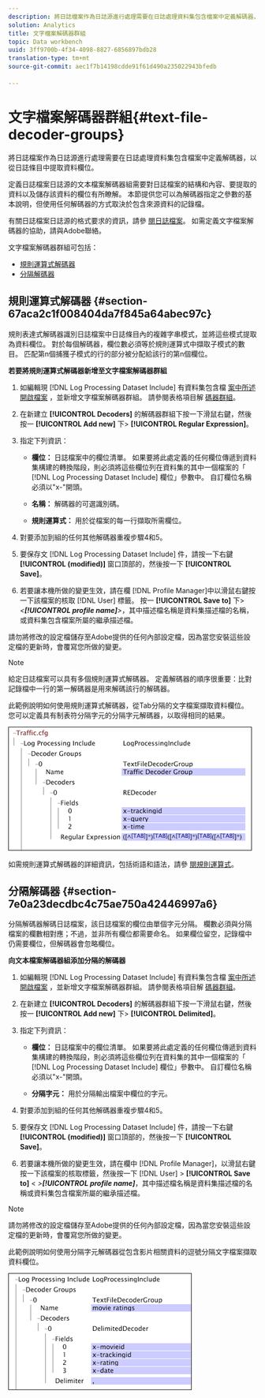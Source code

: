 ```yaml
---
description: 將日誌檔案作為日誌源進行處理需要在日誌處理資料集包含檔案中定義解碼器，以從日誌條目中提取資料欄位。
solution: Analytics
title: 文字檔案解碼器群組
topic: Data workbench
uuid: 3ff9700b-4f34-4098-8827-6856897bdb28
translation-type: tm+mt
source-git-commit: aec1f7b14198cdde91f61d490a235022943bfedb

---
```



# 文字檔案解碼器群組{#text-file-decoder-groups}

將日誌檔案作為日誌源進行處理需要在日誌處理資料集包含檔案中定義解碼器，以從日誌條目中提取資料欄位。

定義日誌檔案日誌源的文本檔案解碼器組需要對日誌檔案的結構和內容、要提取的資料以及儲存該資料的欄位有所瞭解。 本節提供您可以為解碼器指定之參數的基本說明，但使用任何解碼器的方式取決於包含來源資料的記錄檔。

有關日誌檔案日誌源的格式要求的資訊，請參 [閱日誌檔案](../../../../../home/c-dataset-const-proc/c-log-proc-config-file/c-log-sources.md#concept-3d4fb817c057447d90f166b1183b461e)。 如需定義文字檔案解碼器的協助，請與Adobe聯絡。

文字檔案解碼器群組可包括：

* [規則運算式解碼器](../../../../../home/c-dataset-const-proc/c-dataset-inc-files/c-types-dataset-inc-files/c-log-proc-dataset-inc-files/c-text-file-dec-groups.md#section-67aca2c1f008404da7f845a64abec97c)
* [分隔解碼器](../../../../../home/c-dataset-const-proc/c-dataset-inc-files/c-types-dataset-inc-files/c-log-proc-dataset-inc-files/c-text-file-dec-groups.md#section-7e0a23decdbc4c75ae750a42446997a6)

## 規則運算式解碼器 {#section-67aca2c1f008404da7f845a64abec97c}

規則表達式解碼器識別日誌檔案中日誌條目內的複雜字串模式，並將這些模式提取為資料欄位。 對於每個解碼器，欄位數必須等於規則運算式中擷取子模式的數目。 匹配第n個捕獲子模式的行的部分被分配給該行的第n個欄位。

**若要將規則運算式解碼器新增至文字檔案解碼器群組**

1. 如編輯現 [!DNL Log Processing Dataset Include] 有資料集包含檔 [案中所述開啟檔案](../../../../../home/c-dataset-const-proc/c-dataset-inc-files/c-work-dataset-inc-files/t-edit-ex-dataset-inc-files.md#task-456c04e38ebc425fb35677a6bb6aa077) ，並新增文字檔案解碼器群組。 請參閱表格項目解 [碼器群組](../../../../../home/c-dataset-const-proc/c-dataset-inc-files/c-types-dataset-inc-files/c-log-proc-dataset-inc-files/c-log-proc-dataset-inc-files.md#concept-999475a22519432e98844622ca95b6ab)。

1. 在新建立 **[!UICONTROL Decoders]** 的解碼器群組下按一下滑鼠右鍵，然後按一 **[!UICONTROL Add new]** 下> **[!UICONTROL Regular Expression]**。

1. 指定下列資訊：

   * **欄位：** 日誌檔案中的欄位清單。 如果要將此處定義的任何欄位傳遞到資料集構建的轉換階段，則必須將這些欄位列在資料集的其中一個檔案的「 [!DNL Log Processing Dataset Include] 欄位」參數中。 自訂欄位名稱必須以&quot;x-&quot;開頭。

   * **名稱：** 解碼器的可選識別碼。
   * **規則運算式：** 用於從檔案的每一行擷取所需欄位。

1. 對要添加到組的任何其他解碼器重複步驟4和5。
1. 要保存文 [!DNL Log Processing Dataset Include] 件，請按一下右鍵 **[!UICONTROL (modified)]** 窗口頂部的，然後按一下 **[!UICONTROL Save]**。

1. 若要讓本機所做的變更生效，請在欄 [!DNL Profile Manager]中以滑鼠右鍵按一下該檔案的核取 [!DNL User] 標籤。 按一 **[!UICONTROL Save to]** 下> *&lt;**[!UICONTROL profile name]**>*，其中描述檔名稱是資料集描述檔的名稱，或資料集包含檔案所屬的繼承描述檔。

請勿將修改的設定檔儲存至Adobe提供的任何內部設定檔，因為當您安裝這些設定檔的更新時，會覆寫您所做的變更。

>[!NOTE]
>
>給定日誌檔案可以具有多個規則運算式解碼器。 定義解碼器的順序很重要：比對記錄檔中一行的第一解碼器是用來解碼該行的解碼器。

此範例說明如何使用規則運算式解碼器，從Tab分隔的文字檔案擷取資料欄位。 您可以定義具有制表符分隔字元的分隔字元解碼器，以取得相同的結果。

![](assets/cfg_LogProcessingInclude_RegExpDecoder.png)

如需規則運算式解碼器的詳細資訊，包括術語和語法，請參 [閱規則運算式](../../../../../home/c-dataset-const-proc/c-reg-exp.md#concept-070077baa419475094ef0469e92c5b9c)。

## 分隔解碼器 {#section-7e0a23decdbc4c75ae750a42446997a6}

分隔解碼器解碼日誌檔案，該日誌檔案的欄位由單個字元分隔。 欄數必須與分隔檔案的欄數相對應；不過，並非所有欄位都需要命名。 如果欄位留空，記錄檔中仍需要欄位，但解碼器會忽略欄位。

**向文本檔案解碼器組添加分隔的解碼器**

1. 如編輯現 [!DNL Log Processing Dataset Include] 有資料集包含檔 [案中所述開啟檔案](../../../../../home/c-dataset-const-proc/c-dataset-inc-files/c-work-dataset-inc-files/t-edit-ex-dataset-inc-files.md#task-456c04e38ebc425fb35677a6bb6aa077) ，並新增文字檔案解碼器群組。 請參閱表格項目解 [碼器群組](../../../../../home/c-dataset-const-proc/c-dataset-inc-files/c-types-dataset-inc-files/c-log-proc-dataset-inc-files/c-log-proc-dataset-inc-files.md#concept-999475a22519432e98844622ca95b6ab)。

1. 在新建立 **[!UICONTROL Decoders]** 的解碼器群組下按一下滑鼠右鍵，然後按一 **[!UICONTROL Add new]** 下> **[!UICONTROL Delimited]**。

1. 指定下列資訊：

   * **欄位：** 日誌檔案中的欄位清單。 如果要將此處定義的任何欄位傳遞到資料集構建的轉換階段，則必須將這些欄位列在資料集的其中一個檔案的「 [!DNL Log Processing Dataset Include] 欄位」參數中。 自訂欄位名稱必須以&quot;x-&quot;開頭。

   * **分隔字元：** 用於分隔輸出檔案中欄位的字元。

1. 對要添加到組的任何其他解碼器重複步驟4和5。
1. 要保存文 [!DNL Log Processing Dataset Include] 件，請按一下右鍵 **[!UICONTROL (modified)]** 窗口頂部的，然後按一下 **[!UICONTROL Save]**。

1. 若要讓本機所做的變更生效，請在欄中 [!DNL Profile Manager]，以滑鼠右鍵按一下該檔案的核取標籤，然後按一下 [!DNL User] > **[!UICONTROL Save to]** &lt; *>**[!UICONTROL profile name]***，其中描述檔名稱是資料集描述檔的名稱或資料集包含檔案所屬的繼承描述檔。

>[!NOTE]
>
>請勿將修改的設定檔儲存至Adobe提供的任何內部設定檔，因為當您安裝這些設定檔的更新時，會覆寫您所做的變更。

此範例說明如何使用分隔字元解碼器從包含影片相關資料的逗號分隔文字檔案擷取資料欄位。

![](assets/cfg_LogProcessingInclude_DelimitedDecoder.png)

